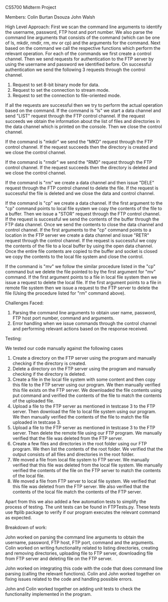 CS5700 Midterm Project

Members:
Colin Burtan Dsouza
John Walsh

High Level Approach:
First we scan the command line arguments to identify the username, password, FTP host and port number. We also
parse the command line arguments that consists of the command (which can be one of ls, mkdir, rmdir, rm, mv or cp)
and the arguments for the command. Next based on the command we call the respective functions which perform 
the relevant operation. For each of the commands we first create a control channel. Then we send requests
for authentication to the FTP server by using the username and password we identified before. On successful
authentication we send the following 3 requests through the control channel.
1. Request to set 8-bit binary mode for data.
2. Request to set the connection to stream mode.
3. Request to set the connection to file-oriented mode.

If all the requests are successful then we try to perform the actual operation based on the command.
If the command is "ls" we start a data channel and send "LIST" request through the FTP control channel. If the request
succeeds we obtain the information about the list of files and directories in the data channel which is printed
on the console. Then we close the control channel.

If the command is "mkdir" we send the "MKD" request through the FTP control channel. If the request succeeds then
the directory is created and we close the control channel.

If the command is "rmdir" we send the "RMD" request through the FTP control channel. If the request succeeds then
the directory is deleted and we close the control channel.

If the command is "rm" we create a data channel and then issue "DELE" request through the FTP control channel to 
delete the file. If the request is successful the file is deleted and we close the data and control channel.

If the command is "cp" we create a data channel. If the first argument to the "cp" command points to local file 
system we copy the contents of the file to a buffer. Then we issue a "STOR" request through the FTP control channel.
If the request is successful we send the contents of the buffer through the FTP data channel. Once we send the 
contents to close the data channel and control channel. 
If the first arguments to the "cp" command points to a location in the FTP server we create a data channel
and issue "RETR" request through the control channel. If the request is successful we copy the contents of the 
file to a local buffer by using the open data channel. Once the entire file contents are copied to the buffer and
socket is closed we copy the contents to the local file system and close the control.

If the command is "mv" we follow the similar procedure listed in the "cp" command but we delete the file pointed
to by the first argument for "mv" command. If the first argument points to a file in local file system then we
issue a request to delete the local file. If the first argument points to a file in remote file system then we 
issue a request to the FTP server to delete the file (Using the procedure listed for "rm" command above). 




Challenges Faced:
1. Parsing the command line arguments to obtain user name, password, FTP host port number, command and arguments.
2. Error handling when we issue commands through the control channel and performing relevant actions based on the 
   response received.




Testing:

We tested our code manually against the following cases
1. Create a directory on the FTP server using the program and manually checking if the directory is created.
2. Delete a directory on the FTP server using the program and manually checking if the directory is deleted.
3. Create a file in the local file system with some content and then copy this file to the FTP server using
   our program. We then manually verified this file exists on the FTP server. We downloaded the file contents 
   using put command and verified the contents of the file to match the contents of the uploaded file.
4. Upload a file to the FTP server as mentioned in testcase 3 to the FTP server. Then download the file to local 
   file system using our program. We then manually verified the contents of the file to match the file uploaded in
   testcase 3.
5. Upload a file to the FTP server as mentioned in testcase 3 to the FTP server. Then delete the remote file 
   using our FTP program. We manually verified that the file was deleted from the FTP server.
6. Create a few files and directories in the root folder using our FTP program. We then list the contents
   of the root folder. We verified that the output consists of all files and directories in the root folder.
7. We moved a file from local file system to FTP server. We manually verified that this file was deleted from 
   the local file system. We manually verified the contents of the file on the FTP server to match 
   the contents of the local file.
8. We moved a file from FTP server to local file system. We verified that this file was deleted from the FTP 
   server. We also verified that the contents of the local file match the contents of the FTP server.

Apart from this we also added a few automation tests to simplify the process of testing. The unit tests can be 
found in FTPTests.py. These tests use ftplib package to verify if our program executes the relevant command
as expected.


Breakdown of work:



John worked on parsing the command line arguments to obtain the username, password, FTP host, FTP port, command
and the arguments. 
Colin worked on writing functionality related to listing directories, creating and removing directories, 
uploading file to FTP server, downloading file from FTP server and deleting file on the FTP server. 

John worked on integrating this code with the code that does command line parsing (calling the relevant
functions). Colin and John worked together on fixing issues related to the code and handling possible errors.

John and Colin worked together on adding unit tests to check the functionality implemented in the program.



